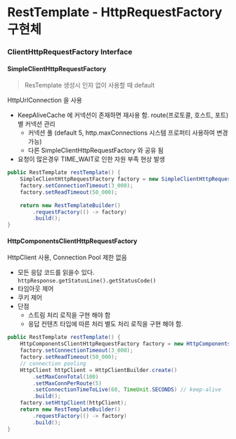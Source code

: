 # RestTemplate - HttpRequestFactory 구현체

### ClientHttpRequestFactory Interface
#### SimpleClientHttpRequestFactory
> ResTemplate 생성시 인자 없이 사용할 때 default

HttpUrlConnection 을 사용
* KeepAliveCache 에 커넥션이 존재하면 재사용 함. route(프로토콜, 호스트, 포트)별 커넥션 관리
  * 커넥션 풀 (default 5, http.maxConnections 시스템 프로퍼티 사용하여 변경 가능)
  * 다른 SimpleClientHttpRequestFactory 와 공유 됨
* 요청이 많은경우 TIME_WAIT로 인한 자원 부족 현상 발생
```java
public RestTemplate restTemplate() {
    SimpleClientHttpRequestFactory factory = new SimpleClientHttpRequestFactory();
    factory.setConnectionTimeout(3_000);
    factory.setReadTimeout(50_000);
    
    return new RestTemplateBuilder()
        .requestFactory(() -> factory)
        .build();
}
```

#### HttpComponentsClientHttpRequestFactory
HttpClient 사용, Connection Pool 제한 없음
* 모든 응답 코드를 읽을수 있다. `httpResponse.getStatusLine().getStatusCode()`
* 타임아웃 제어
* 쿠키 제어
* 단점
  * 스트림 처리 로직을 구현 해야 함
  * 응답 컨텐츠 타입에 따른 처리 별도 처리 로직을 구현 해야 함.


```java
public RestTemplate restTemplate() {
    HttpComponentsClientHttpRequestFactory factory = new HttpComponentsClientHttpRequestFactory();
    factory.setConnectionTimeout(3_000);
    factory.setReadTimeout(50_000);
    // connection pooling
    HttpClient httpClient = HttpClientBuilder.create()
        .setMaxConnTotal(100)
        .setMaxConnPerRoute(5)
        .setConnectionTimeToLive(60, TimeUnit.SECONDS) // keep-alive
        .build();
    factory.setHttpClient(httpClient);
    return new RestTemplateBuilder()
        .requestFactory(() -> factory)
        .build();
}
```